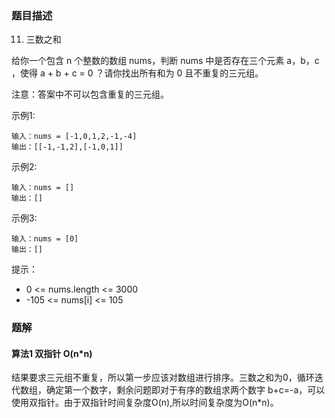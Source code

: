 ### 题目描述
11. 三数之和

给你一个包含 n 个整数的数组 nums，判断 nums 中是否存在三个元素 a，b，c ，使得 a + b + c = 0 ？请你找出所有和为 0 且不重复的三元组。

注意：答案中不可以包含重复的三元组。

示例1:

```
输入：nums = [-1,0,1,2,-1,-4]
输出：[[-1,-1,2],[-1,0,1]]
```

示例2:
```
输入：nums = []
输出：[]
```

示例3:
```
输入：nums = [0]
输出：[]
```

提示：

* 0 <= nums.length <= 3000
* -105 <= nums[i] <= 105



### 题解

#### 算法1  双指针 O(n*n)

结果要求三元组不重复，所以第一步应该对数组进行排序。三数之和为0，循环迭代数组，确定第一个数字，剩余问题即对于有序的数组求两个数字 b+c=-a，可以使用双指针。由于双指针时间复杂度O(n),所以时间复杂度为O(n*n)。

```$java

```
